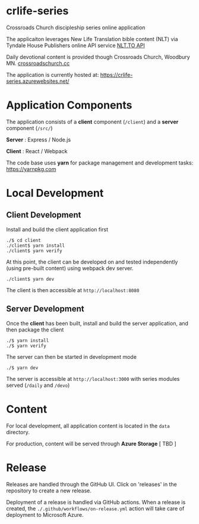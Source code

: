 # crlife-series
Crossroads Church discipleship series online application

The applicaiton leverages New Life Translation bible content (NLT) via Tyndale House Publishers online API service [NLT.TO API](http://api.nlt.to)

Daily devotional content is provided though Crossroads Church, Woodbury MN.  [crossroadschurch.cc](http://www.crossroadschurch.cc/)

The application is currently hosted at: https://crlife-series.azurewebsites.net/

# Application Components
The application consists of a **client** component (`/client`) and a **server** component (`/src/`)

**Server** : Express / Node.js

**Client** : React / Webpack

The code base uses **yarn** for package management and development tasks: https://yarnpkg.com

# Local Development

## Client Development
Install and build the client application first

```
./$ cd client
./client$ yarn install
./client$ yarn verify
```

At this point, the client can be developed on and tested independently (using pre-built content) using webpack dev server.

```
./client$ yarn dev
```

The client is then accessible at `http://localhost:8080`

## Server Development
Once the **client** has been built, install and build the server application, and then package the client

```
./$ yarn install
./$ yarn verify
```

The server can then be started in development mode
```
./$ yarn dev
```

The server is accessible at `http://localhost:3000` with series modules served (`/daily` and `/devo`)

# Content
For local development, all application content is located in the `data` directory.

For production, content will be served through **Azure Storage** [ TBD ]

# Release
Releases are handled through the GitHub UI.  Click on 'releases' in the repository to create a new release.

Deployment of a release is handled via GitHub actions.  When a release is created, the `./.github/workflows/on-release.yml` action will take care of deployment to Microsoft Azure.

